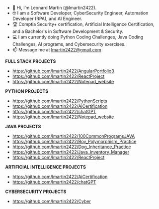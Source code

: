 - 👋 Hi, I’m Leonard Martin (@lmartin2422).
- 🤓 I am a Software Developer, CyberSecurity Engineer, Automation Developer (RPA), and AI Engineer.
- 🏆 Comptia Security+ certification, Artificial Intelligence Certification, and a Bachelor's in Software Development & Security.
- 💻 I am currently doing Python Coding Challenges, Java Coding Challenges, AI programs, and Cybersecurity exercises.
- 📫 Message me at lmartin2422@gmail.com

<!---
lmartin2422/lmartin2422 is a ✨ special ✨ repository because its `README.md` (this file) appears on your GitHub profile.
You can click the Preview link to take a look at your changes.
--->

**FULL STACK PROJECTS** 
 - https://github.com/lmartin2422/AngularPortfolio3
 - https://github.com/lmartin2422/ReactProject
 - https://github.com/lmartin2422/Notepad_website

**PYTHON PROJECTS**
- https://github.com/lmartin2422/PythonScripts
- https://github.com/lmartin2422/AiCertification
- https://github.com/lmartin2422/chatGPT
- https://github.com/lmartin2422/Notepad_website

**JAVA PROJECTS**
- https://github.com/lmartin2422/100CommonProgramsJAVA
- https://github.com/lmartin2422/Boy_Polymorphism_Practice
- https://github.com/lmartin2422/Dog_Inheritance_Practice
- https://github.com/lmartin2422/Java_Inventory_Manager
- https://github.com/lmartin2422/ReactProject

**ARTIFICIAL INTELLIGENCE PROJECTS**
- https://github.com/lmartin2422/AiCertification
- https://github.com/lmartin2422/chatGPT

**CYBERSECURITY PROJECTS**
- https://github.com/lmartin2422/Cyber
